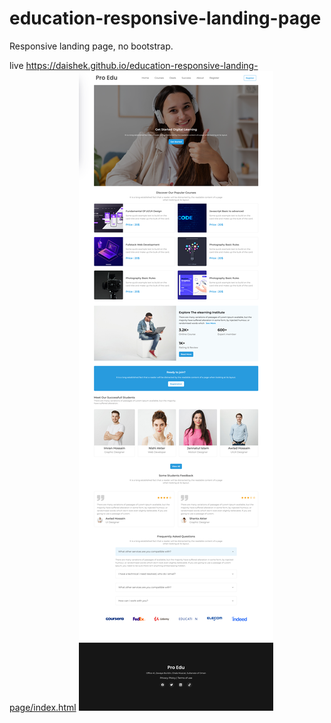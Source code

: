 # education-responsive-landing-page
Responsive landing page, no bootstrap.

live https://daishek.github.io/education-responsive-landing-page/index.html
![screen](./screen.png)
